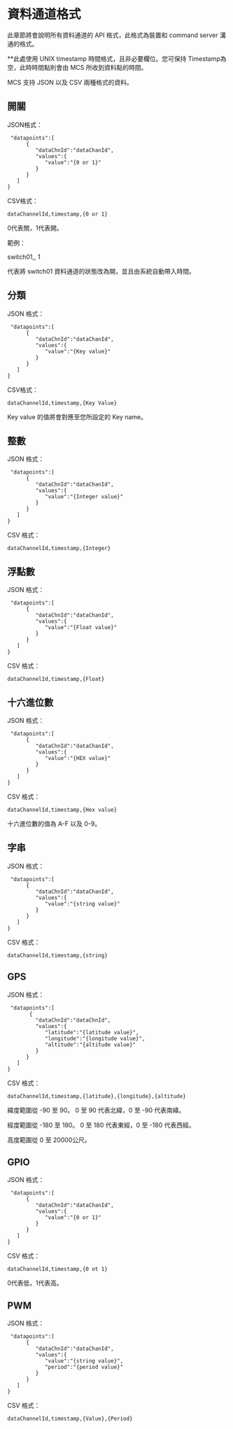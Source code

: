 # 資料通道格式

此章節將會說明所有資料通道的 API 格式，此格式為裝置和 command server 溝通的格式。

**此處使用 UNIX timestamp 時間格式，且非必要欄位。您可保持 Timestamp為空，此時時間點則會由 MCS 所收到資料點的時間。

MCS 支持 JSON 以及 CSV 兩種格式的資料。


## 開關

JSON格式：
```
 "datapoints":[
      {
         "dataChnId":"dataChanId",
         "values":{
            "value":"{0 or 1}"
         }
      }
   ]
}

```

CSV格式：
```
dataChannelId,timestamp,{0 or 1}

```
0代表關，1代表開。

範例：

switch01,, 1

代表將 switch01 資料通道的狀態改為開，並且由系統自動帶入時間。

## 分類

JSON 格式：
```
 "datapoints":[
      {
         "dataChnId":"dataChanId",
         "values":{
            "value":"{Key value}"
         }
      }
   ]
}

```


CSV格式：
```
dataChannelId,timestamp,{Key Value}
```

Key value 的值將會對應至您所設定的 Key name。

## 整數

JSON 格式：
```
 "datapoints":[
      {
         "dataChnId":"dataChanId",
         "values":{
            "value":"{Integer value}"
         }
      }
   ]
}

```


CSV 格式：
```
dataChannelId,timestamp,{Integer}
```

## 浮點數

JSON 格式：
```
 "datapoints":[
      {
         "dataChnId":"dataChanId",
         "values":{
            "value":"{Float value}"
         }
      }
   ]
}

```
CSV 格式：
```
dataChannelId,timestamp,{Float}
```

## 十六進位數

JSON 格式：
```
 "datapoints":[
      {
         "dataChnId":"dataChanId",
         "values":{
            "value":"{HEX value}"
         }
      }
   ]
}

```


CSV 格式：
```
dataChannelId,timestamp,{Hex value}
```
十六進位數的值為 A-F 以及 0-9。

## 字串

JSON 格式：
```
 "datapoints":[
      {
         "dataChnId":"dataChanId",
         "values":{
            "value":"{string value}"
         }
      }
   ]
}

```

CSV 格式：
```
dataChannelId,timestamp,{string}
```

## GPS

JSON 格式：
```
 "datapoints":[
       {
         "dataChnId":"dataChnId",
         "values":{
            "latitude":"{latitude value}",
            "longitude":"{longitude value}",
            "altitude":"{altitude value}"
         }
      }
   ]
}

```

CSV 格式：

```
dataChannelId,timestamp,{latitude},{longitude},{altitude}
```

緯度範圍從 -90 至 90。 0 至 90 代表北緯，0 至 -90 代表南緯。

經度範圍從 -180 至 180。 0 至 180 代表東經，0 至 -180 代表西經。

高度範圍從 0 至 20000公尺。


## GPIO

JSON 格式：
```
 "datapoints":[
      {
         "dataChnId":"dataChanId",
         "values":{
            "value":"{0 or 1}"
         }
      }
   ]
}

```

CSV 格式：
```
dataChannelId,timestamp,{0 ot 1}
```
0代表低，1代表高。

## PWM
JSON 格式：
```
 "datapoints":[
      {
         "dataChnId":"dataChanId",
         "values":{
            "value":"{string value}",
            "period":"{period value}"
         }
      }
   ]
}

```


CSV 格式：
```
dataChannelId,timestamp,{Value},{Period}
```
